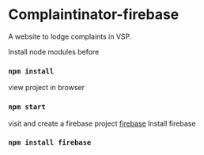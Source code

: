 # Complaintinator-firebase

A website to lodge complaints in VSP.

Install node modules before
### `npm install`

view project in browser
### `npm start`

visit and create a firebase project [firebase](https://firebase.google.com)
Install firebase 
### `npm install firebase`
